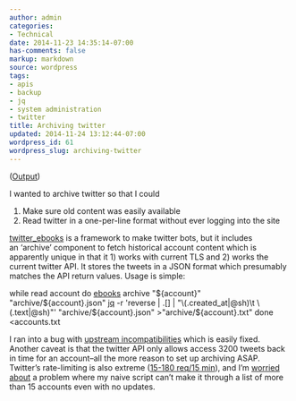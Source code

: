 ```yaml
---
author: admin
categories:
- Technical
date: 2014-11-23 14:35:14-07:00
has-comments: false
markup: markdown
source: wordpress
tags:
- apis
- backup
- jq
- system administration
- twitter
title: Archiving twitter
updated: 2014-11-24 13:12:44-07:00
wordpress_id: 61
wordpress_slug: archiving-twitter
---
```

([Output](https://za3k.com/~twitter_archive/))

I wanted to archive twitter so that I could

1.  Make sure old content was easily available
2.  Read twitter in a one-per-line format without ever logging into the site

[twitter\_ebooks](https://github.com/mispy/twitter_ebooks) is a framework to make twitter bots, but it includes an ‘archive’ component to fetch historical account content which is apparently unique in that it 1) works with current TLS and 2) works the current twitter API. It stores the tweets in a JSON format which presumably matches the API return values. Usage is simple:

while read account
do
    [ebooks](https://github.com/mispy/twitter_ebooks) archive "${account}" "archive/${account}.json"
    [jq](http://stedolan.github.io/jq/) -r 'reverse | .\[\] | "\\(.created\_at|@sh)\\t \\(.text|@sh)"' "archive/${account}.json" >"archive/${account}.txt"
done <accounts.txt

I ran into a bug with [upstream incompatibilities](https://github.com/mispy/twitter_ebooks/issues/34) which is easily fixed. Another caveat is that the twitter API only allows access 3200 tweets back in time for an account–all the more reason to set up archiving ASAP. Twitter’s rate-limiting is also extreme ([15-180 req/15 min](https://dev.twitter.com/rest/public/rate-limiting)), and I’m [worried about](https://github.com/mispy/twitter_ebooks/issues/37) a problem where my naive script can’t make it through a list of more than 15 accounts even with no updates.
